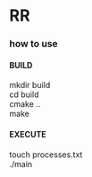 # RR

<h3> how to use </h3>

<h4> BUILD </h4>

<p>
mkdir build <br>
cd build <br>
cmake .. <br>
  make <br> </p>

<h4> EXECUTE </h4>
<p>
touch processes.txt <br>
  ./main </p> 
